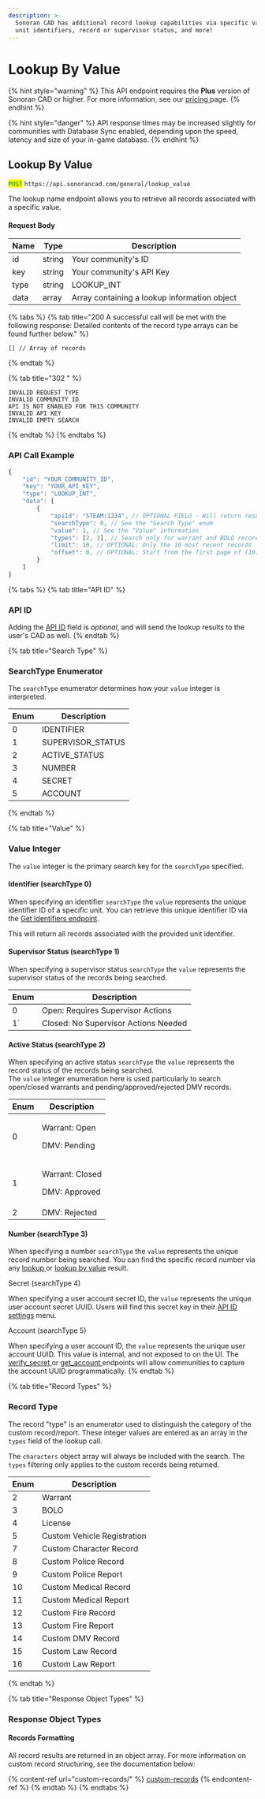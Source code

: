 ```yaml
---
description: >-
  Sonoran CAD has additional record lookup capabilities via specific values for
  unit identifiers, record or supervisor status, and more!
---
```


# Lookup By Value

{% hint style="warning" %}
This API endpoint requires the **Plus** version of Sonoran CAD or higher. For more information, see our [pricing ](../../../../pricing/faq/)page.
{% endhint %}

{% hint style="danger" %}
API response times may be increased slightly for communities with Database Sync enabled, depending upon the speed, latency and size of your in-game database.
{% endhint %}

## Lookup By Value

<mark style="color:green;">`POST`</mark> `https://api.sonorancad.com/general/lookup_value`

The lookup name endpoint allows you to retrieve all records associated with a specific value.

#### Request Body

| Name | Type   | Description                                  |
| ---- | ------ | -------------------------------------------- |
| id   | string | Your community's ID                          |
| key  | string | Your community's API Key                     |
| type | string | LOOKUP\_INT                                  |
| data | array  | Array containing a lookup information object |

{% tabs %}
{% tab title="200 A successful call will be met with the following response:
Detailed contents of the record type arrays can be found further below." %}
```
[] // Array of records
```
{% endtab %}

{% tab title="302 " %}
```
INVALID REQUEST TYPE
INVALID COMMUNITY ID
API IS NOT ENABLED FOR THIS COMMUNITY
INVALID API KEY
INVALID EMPTY SEARCH
```
{% endtab %}
{% endtabs %}

### API Call Example

```javascript
{
    "id": "YOUR_COMMUNITY_ID",
    "key": "YOUR_API_KEY",
    "type": "LOOKUP_INT",
    "data": [
        {
            "apiId": "STEAM:1234", // OPTIONAL FIELD - Will return results to user's CAD
            "searchType": 0, // See the "Search Type" enum
            "value": 1, // See the "Value" information
            "types": [2, 3], // Search only for warrant and BOLO records
            "limit": 10, // OPTIONAL: Only the 10 most recent records
            "offset": 0, // OPTIONAL: Start from the first page of (10) records
        }
    ]
}
```

{% tabs %}
{% tab title="API ID" %}
### API ID

Adding the [API ID](../../getting-started/setting-your-api-id.md) field is _optional_, and will send the lookup results to the user's CAD as well.
{% endtab %}

{% tab title="Search Type" %}
### SearchType Enumerator

The `searchType` enumerator determines how your `value` integer is interpreted.&#x20;

| Enum | Description        |
| ---- | ------------------ |
| 0    | IDENTIFIER         |
| 1    | SUPERVISOR\_STATUS |
| 2    | ACTIVE\_STATUS     |
| 3    | NUMBER             |
| 4    | SECRET             |
| 5    | ACCOUNT            |
{% endtab %}

{% tab title="Value" %}
### Value Integer

The `value` integer is the primary search key for the `searchType` specified.

#### Identifier (searchType 0)

When specifying an identifier `searchType` the `value` represents the unique identifier ID of a specific unit. You can retrieve this unique identifier ID via the [Get Identifiers endpoint](../emergency/identifiers/get-identifiers.md).

This will return all records associated with the provided unit identifier.

#### Supervisor Status (searchType 1)

When specifying a supervisor status `searchType` the `value` represents the supervisor status of the records being searched.

| Enum | Description                          |
| ---- | ------------------------------------ |
| 0    | Open: Requires Supervisor Actions    |
| 1\`  | Closed: No Supervisor Actions Needed |

#### Active Status (searchType 2)

When specifying an active status `searchType` the `value` represents the record status of the records being searched.\
The `value` integer enumeration here is used particularly to search open/closed warrants and pending/approved/rejected DMV records.

| Enum | Description                                |
| ---- | ------------------------------------------ |
| 0    | <p>Warrant: Open</p><p>DMV: Pending</p>    |
| 1    | <p>Warrant: Closed</p><p>DMV: Approved</p> |
| 2    | DMV: Rejected                              |

#### Number (searchType 3)

When specifying a number `searchType` the `value` represents the unique record number being searched. You can find the specific record number via any [lookup ](lookup-name-or-plate.md)or [lookup by ](lookup-by-integer.md)[value](lookup-by-integer.md#lookup-by-int) result.

Secret (searchType 4)

When specifying a user account secret ID, the `value` represents the unique user account secret UUID. Users will find this secret key in their [API ID settings](../../getting-started/setting-your-api-id.md) menu.

Account (searchType 5)

When specifying a user account ID, the `value` represents the unique user account UUID. This value is internal, and not exposed to on the UI. The [verify\_secret ](verify-secret.md)or [get\_account ](get-account.md)endpoints will allow communities to capture the account UUID programmatically.
{% endtab %}

{% tab title="Record Types" %}
### Record Type

The record "type" is an enumerator used to distinguish the category of the custom record/report. These integer values are entered as an array in the `types` field of the lookup call.

The `characters` object array will always be included with the search. The `types` filtering only applies to the custom records being returned.

| Enum | Description                  |
| ---- | ---------------------------- |
| 2    | Warrant                      |
| 3    | BOLO                         |
| 4    | License                      |
| 5    | Custom  Vehicle Registration |
| 7    | Custom Character Record      |
| 8    | Custom Police Record         |
| 9    | Custom Police Report         |
| 10   | Custom Medical Record        |
| 11   | Custom Medical Report        |
| 12   | Custom Fire Record           |
| 13   | Custom Fire Report           |
| 14   | Custom DMV Record            |
| 15   | Custom Law Record            |
| 16   | Custom Law Report            |
{% endtab %}

{% tab title="Response Object Types" %}
### Response Object Types

#### Records Formatting

All record results are returned in an object array. For more information on custom record structuring, see the documentation below:

{% content-ref url="custom-records/" %}
[custom-records](custom-records/)
{% endcontent-ref %}
{% endtab %}
{% endtabs %}

